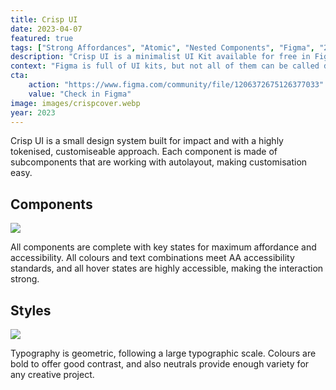 ```yaml
---
title: Crisp UI
date: 2023-04-07
featured: true
tags: ["Strong Affordances", "Atomic", "Nested Components", "Figma", "2023"]
description: "Crisp UI is a minimalist UI Kit available for free in Figma. It’s an atomic design system using geometric, modern typography, combined with impactful components and style choices."
context: "Figma is full of UI kits, but not all of them can be called design systems. I wanted to make a more comprehensive system with clear differentiating factors such as affordances and accessibility."
cta:
    action: "https://www.figma.com/community/file/1206372675126377033"
    value: "Check in Figma"
image: images/crispcover.webp
year: 2023
---
```


Crisp UI is a small design system built for impact and with a highly tokenised, customiseable approach. Each component is made of subcomponents that are working with autolayout, making customisation easy.

## Components
![](/images/works/crispui/Components.webp)

 All components are complete with key states for maximum affordance and accessibility. All colours and text combinations meet AA accessibility standards, and all hover states are highly accessible, making the interaction strong.


## Styles
![](/images/works/crispui/Styles.webp)

Typography is geometric, following a large typographic scale. Colours are bold to offer good contrast, and also neutrals provide enough variety for any creative project.
